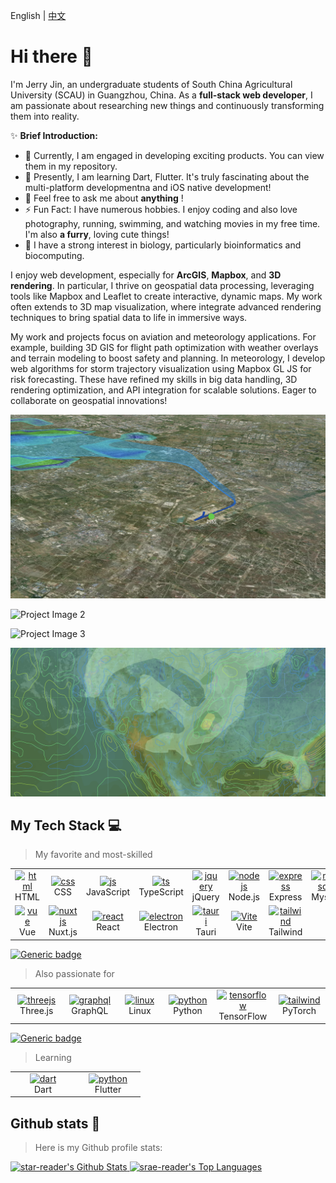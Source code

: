 English | [中文](README_zh.md)

# Hi there 👋

I'm Jerry Jin, an undergraduate students of South China Agricultural University (SCAU) in Guangzhou, China. As a **full-stack web developer**, I am passionate about researching new things and continuously transforming them into reality.

✨ **Brief Introduction:**

- 🔭 Currently, I am engaged in developing exciting products. You can view them in my repository.
- 🌱 Presently, I am learning Dart, Flutter. It's truly fascinating about the multi-platform developmentna and iOS native development!
- 💬 Feel free to ask me about **anything** !
- ⚡ Fun Fact: I have numerous hobbies. I enjoy coding and also love photography, running, swimming, and watching movies in my free time. I'm also **a furry**, loving cute things!
- 🔬 I have a strong interest in biology, particularly bioinformatics and biocomputing.

I enjoy web development, especially for **ArcGIS**, **Mapbox**, and **3D rendering**. In particular, I thrive on geospatial data processing, leveraging tools like Mapbox and Leaflet to create interactive, dynamic maps. My work often extends to 3D map visualization, where integrate advanced rendering techniques to bring spatial data to life in immersive ways.

My work and projects focus on aviation and meteorology applications. For example, building 3D GIS for flight path optimization with weather overlays and terrain modeling to boost safety and planning. In meteorology, I develop web algorithms for storm trajectory visualization using Mapbox GL JS for risk forecasting. These have refined my skills in big data handling, 3D rendering optimization, and API integration for scalable solutions. Eager to collaborate on geospatial innovations!

![Project Image 1](https://raw.githubusercontent.com/star-reader/star-reader/main/readme_assets/1.png)

![Project Image 2](https://raw.githubusercontent.com/star-reader/star-reader/main/readme_assets/2.png)

![Project Image 3](https://raw.githubusercontent.com/star-reader/star-reader/main/readme_assets/3.png)

![Project Image 4](https://raw.githubusercontent.com/star-reader/star-reader/main/readme_assets/4.png)

## My Tech Stack 💻
> My favorite and most-skilled

<table>
  <tr>
    <td align="center" width="90">
      <a href="#my-tech-stack-">
        <img src="https://skillicons.dev/icons?i=html" alt="html" width="45" height="45" />
      </a>
      <br/> HTML
    </td>
    <td align="center" width="90">
      <a href="#my-tech-stack-">
        <img src="https://skillicons.dev/icons?i=css" alt="css" width="45" height="45" />
      </a>
      <br/> CSS
    </td>
    <td align="center" width="90">
      <a href="#my-tech-stack-">
        <img src="https://skillicons.dev/icons?i=js" alt="js" width="45" height="45" />
      </a>
      <br/> JavaScript
    </td>
    <td align="center" width="90">
      <a href="#my-tech-stack-">
        <img src="https://skillicons.dev/icons?i=ts" alt="ts" width="45" height="45" />
      </a>
      <br/> TypeScript
    </td>
    <td align="center" width="90">
      <a href="#my-tech-stack-">
        <img src="https://skillicons.dev/icons?i=jquery" alt="jquery" width="45" height="45" />
      </a>
      <br/> jQuery
    </td>
    <td align="center" width="90">
      <a href="#my-tech-stack-">
        <img src="https://skillicons.dev/icons?i=nodejs" alt="nodejs" width="45" height="45" />
      </a>
      <br/> Node.js
    </td>
    <td align="center" width="90">
      <a href="#my-tech-stack-">
        <img src="https://skillicons.dev/icons?i=express" alt="express" width="45" height="45" />
      </a>
      <br/> Express
    </td>
    <td align="center" width="90">
      <a href="#my-tech-stack-">
        <img src="https://skillicons.dev/icons?i=mysql" alt="mysql" width="45" height="45" />
      </a>
      <br/> Mysql
    </td>
  </tr>
  <tr>
    <td align="center" width="90">
      <a href="#my-tech-stack-">
        <img src="https://skillicons.dev/icons?i=vue" alt="vue" width="45" height="45" />
      </a>
      <br/> Vue
    </td>
    <td align="center" width="90">
      <a href="#my-tech-stack-">
        <img src="https://skillicons.dev/icons?i=nuxtjs" alt="nuxtjs" width="45" height="45" />
      </a>
      <br/> Nuxt.js
    </td>
    <td align="center" width="90">
      <a href="#my-tech-stack-">
        <img src="https://skillicons.dev/icons?i=react" alt="react" width="45" height="45" />
      </a>
      <br/> React
    </td>
    <td align="center" width="90">
      <a href="#my-tech-stack-">
        <img src="https://skillicons.dev/icons?i=electron" alt="electron" width="45" height="45" />
      </a>
      <br/> Electron
    </td>
    <td align="center" width="90">
      <a href="#my-tech-stack-">
        <img src="https://skillicons.dev/icons?i=tauri" alt="tauri" width="45" height="45" />
      </a>
      <br/> Tauri
    </td>
    <td align="center" width="90">
      <a href="#my-tech-stack-">
        <img src="https://skillicons.dev/icons?i=vite" alt="Vite" width="45" height="45" />
      </a>
      <br/> Vite
    </td>
    <td align="center" width="90">
      <a href="#my-tech-stack-">
        <img src="https://skillicons.dev/icons?i=tailwind" alt="tailwind" width="45" height="45" />
      </a>
      <br/> Tailwind
    </td>
  </tr>
</table>


[![Generic badge](https://img.shields.io/badge/level-skilled-green.svg)](https://shields.io/)

> Also passionate for

<table>
  <tr>
    <td align="center" width="90">
      <a href="#my-tech-stack-">
        <img src="https://skillicons.dev/icons?i=threejs" alt="threejs" width="45" height="45" />
      </a>
      <br/> Three.js
    </td>
    <td align="center" width="90">
      <a href="#my-tech-stack-">
        <img src="https://skillicons.dev/icons?i=graphql" alt="graphql" width="45" height="45" />
      </a>
      <br/> GraphQL
    </td>
    <td align="center" width="90">
      <a href="#my-tech-stack-">
        <img src="https://skillicons.dev/icons?i=linux" alt="linux" width="45" height="45" />
      </a>
      <br/> Linux
    </td>
    <td align="center" width="90">
      <a href="#my-tech-stack-">
        <img src="https://skillicons.dev/icons?i=py" alt="python" width="45" height="45" />
      </a>
      <br/> Python
    </td>
    <td align="center" width="90">
      <a href="#my-tech-stack-">
        <img src="https://skillicons.dev/icons?i=tensorflow" alt="tensorflow" width="45" height="45" />
      </a>
      <br/> TensorFlow
    </td>
    <td align="center" width="90">
      <a href="#my-tech-stack-">
        <img src="https://skillicons.dev/icons?i=pytorch" alt="tailwind" width="45" height="45" />
      </a>
      <br/> PyTorch
    </td>
  </tr>
</table>


[![Generic badge](https://img.shields.io/badge/level-master-yellow.svg)](https://shields.io/)
> Learning

<table>
  <tr>
    <td align="center" width="90">
      <a href="#my-tech-stack-">
        <img src="https://skillicons.dev/icons?i=dart" alt="dart" width="45" height="45" />
      </a>
      <br/> Dart
    </td>
    <td align="center" width="90">
      <a href="#my-tech-stack-">
        <img src="https://skillicons.dev/icons?i=flutter" alt="python" width="45" height="45" />
      </a>
      <br/> Flutter
    </td>
  </tr>
</table>


## Github stats 🚀

> Here is my Github profile stats:

<div>
  <a href="https://github.com/anuraghazra/github-readme-stats">
      <img alt="star-reader's Github Stats" src="https://github-readme-stats-three-omega-98.vercel.app/api/?username=star-reader&show_icons=true&count_private=true&theme=default&hide_border=true&bg_color=fff&title_color=00E676&icon_color=00E676&q=1" height="192px"/>
    </a>
  <a href="https://github.com/anuraghazra/github-readme-stats">
    <img alt="srae-reader's Top Languages" src="https://github-readme-stats-three-omega-98.vercel.app/api/top-langs/?username=star-reader&hide=html&langs_count=10&layout=compact&theme=default&hide_border=true&bg_color=fff&title_color=000&icon_color=000&q=1" height="192px"/>
  </a>
</div>
<br />

<!--
> My profile views
<img src="https://komarev.com/ghpvc/?username=star-reader&label=PROFILE+VIEWS&style=for-the-badge&color=brightgreen">
-->



